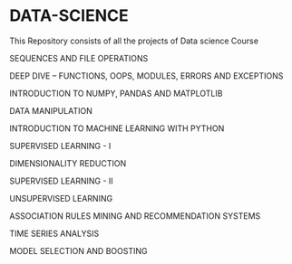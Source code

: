 # DATA-SCIENCE
This Repository consists of all the projects of Data science Course 


SEQUENCES AND FILE OPERATIONS

DEEP DIVE – FUNCTIONS, OOPS, MODULES, ERRORS AND EXCEPTIONS

INTRODUCTION TO NUMPY, PANDAS AND MATPLOTLIB

DATA MANIPULATION

INTRODUCTION TO MACHINE LEARNING WITH PYTHON

SUPERVISED LEARNING - I

DIMENSIONALITY REDUCTION

SUPERVISED LEARNING - II

UNSUPERVISED LEARNING

ASSOCIATION RULES MINING AND RECOMMENDATION SYSTEMS

TIME SERIES ANALYSIS

MODEL SELECTION AND BOOSTING
